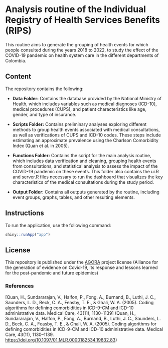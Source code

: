 # Analysis routine of the Individual Registry of Health Services Benefits (RIPS)

This routine aims to generate the grouping of health events for which people consulted during the years 2018 to 2022, to study the effect of the COVID-19 pandemic on health system care in the different departments of Colombia.

## Content
The repository contains the following:

- **Data Folder:** Contains the database provided by the National Ministry of Health, which includes variables such as medical diagnoses (ICD-10), medical procedures (CUPS), and patient characteristics like age, gender, and type of insurance.

- **Scripts Folder:** Contains preliminary analyses exploring different methods to group health events associated with medical consultations, as well as verifications of CUPS and ICD-10 codes. These steps include estimating an approximate prevalence using the Charlson Comorbidity Index (Quan et al. in 2005).

- **Functions Folder:** Contains the script for the main analysis routine, which includes data verification and cleaning, grouping health events from consultations, and statistical analysis to assess the impact of the COVID-19 pandemic on these events. This folder also contains the ui.R and server.R files necessary to run the dashboard that visualizes the key characteristics of the medical consultations during the study period.

- **Output Folder:** Contains all outputs generated by the routine, including event groups, graphs, tables, and other resulting elements.

## Instructions

To run the application, use the following command:

```R
shiny::runApp("app")
```

## License
This repository is published under the [AGORA](htthttps://github.com/AGORA-COL/.githubp:// "AGORA ") project license (Alliance for the generation of evidence on Covid-19, its response and lessons learned for the post-pandemic and future epidemics)

### References
[Quan, H., Sundararajan, V., Halfon, P., Fong, A., Burnand, B., Luthi, J. C., Saunders, L. D., Beck, C. A., Feasby, T. E., & Ghali, W. A. (2005). Coding algorithms for defining comorbidities in ICD-9-CM and ICD-10 administrative data. Medical Care, 43(11), 1130–1139] (Quan, H., Sundararajan, V., Halfon, P., Fong, A., Burnand, B., Luthi, J. C., Saunders, L. D., Beck, C. A., Feasby, T. E., & Ghali, W. A. ​​(2005). Coding algorithms for defining comorbidities in ICD-9-CM and ICD-10 administrative data. Medical Care, 43(11), 1130–1139. https://doi.org/10.1097/01.MLR.0000182534.19832.83)
